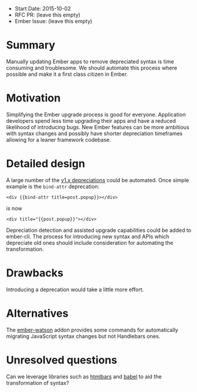 - Start Date: 2015-10-02
- RFC PR: (leave this empty)
- Ember Issue: (leave this empty)

# Summary

Manually updating Ember apps to remove depreciated syntax is time consuming and
troublesome. We should automate this process where possible and make it a first
class citizen in Ember.

# Motivation

Simplifying the Ember upgrade process is good for everyone. Application developers spend less
time upgrading their apps and have a reduced likelihood of introducing bugs. New Ember features 
can be more ambitious with syntax changes and possibly have shorter depreciation timeframes 
allowing for a leaner framework codebase.

# Detailed design

A large number of the [v1.x depreciations](http://emberjs.com/deprecations/v1.x/) could be
automated. Once simple example is the `bind-attr` deprecation:

`<div {{bind-attr title=post.popup}}></div>`

is now

`<div title="{{post.popup}}"></div>`

Depreciation detection and assisted upgrade capabilities could be added to ember-cli. The
process for introducing new syntax and APIs which depreciate old ones should include
consideration for automating the transformation.

# Drawbacks

Introducing a deprecation would take a little more effort.

# Alternatives

The [ember-watson](https://github.com/abuiles/ember-watson) addon provides some commands for
automatically migrating JavaScript syntax changes but not Handlebars ones.

# Unresolved questions

Can we leverage libraries such as [htmlbars](https://github.com/tildeio/htmlbars) and
[babel](https://github.com/babel/babel) to aid the transformation of syntax?
